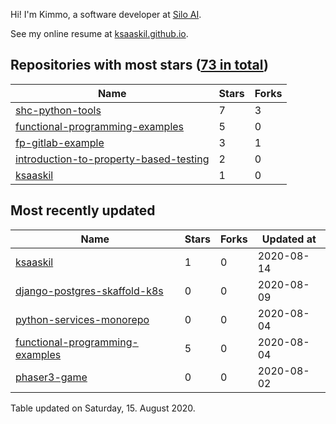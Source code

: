 Hi! I'm Kimmo, a software developer at [Silo AI](https://silo.ai/).

See my online resume at [ksaaskil.github.io](https://ksaaskil.github.io).

<!-- repositories starts -->

## Repositories with most stars ([73 in total](https://github.com/ksaaskil?tab=repositories))
| Name        | Stars           | Forks  |
| ------------- |-------------| -----|
|[shc-python-tools](https://github.com/ksaaskil/shc-python-tools)|7|3
|[functional-programming-examples](https://github.com/ksaaskil/functional-programming-examples)|5|0
|[fp-gitlab-example](https://github.com/ksaaskil/fp-gitlab-example)|3|1
|[introduction-to-property-based-testing](https://github.com/ksaaskil/introduction-to-property-based-testing)|2|0
|[ksaaskil](https://github.com/ksaaskil/ksaaskil)|1|0

<!-- repositories ends -->
<!-- recent_repositories starts -->

## Most recently updated
| Name        | Stars           | Forks  | Updated at
| ------------- |-------------| -----|-----|
|[ksaaskil](https://github.com/ksaaskil/ksaaskil)|1|0|2020-08-14
|[django-postgres-skaffold-k8s](https://github.com/ksaaskil/django-postgres-skaffold-k8s)|0|0|2020-08-09
|[python-services-monorepo](https://github.com/ksaaskil/python-services-monorepo)|0|0|2020-08-04
|[functional-programming-examples](https://github.com/ksaaskil/functional-programming-examples)|5|0|2020-08-04
|[phaser3-game](https://github.com/ksaaskil/phaser3-game)|0|0|2020-08-02

<!-- recent_repositories ends -->
<!-- updated_at starts -->
Table updated on Saturday, 15. August 2020.
<!-- updated_at ends -->
